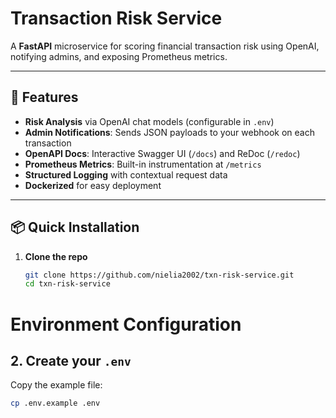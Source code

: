 # Transaction Risk Service

A **FastAPI** microservice for scoring financial transaction risk using OpenAI, notifying admins, and exposing Prometheus metrics.

---

## 🚀 Features

- **Risk Analysis** via OpenAI chat models (configurable in `.env`)  
- **Admin Notifications**: Sends JSON payloads to your webhook on each transaction  
- **OpenAPI Docs**: Interactive Swagger UI (`/docs`) and ReDoc (`/redoc`)  
- **Prometheus Metrics**: Built-in instrumentation at `/metrics`  
- **Structured Logging** with contextual request data  
- **Dockerized** for easy deployment  

---

## 📦 Quick Installation

1. **Clone the repo**  
   ```bash
   git clone https://github.com/nielia2002/txn-risk-service.git
   cd txn-risk-service
# Environment Configuration

## 2. Create your `.env`

Copy the example file:

```bash
cp .env.example .env


